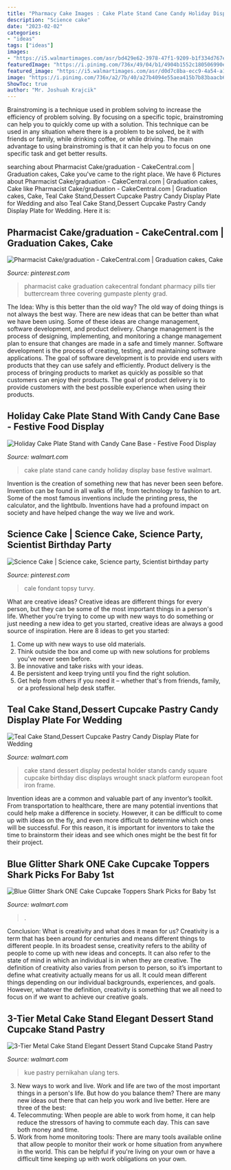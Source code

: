 ```yaml
---
title: "Pharmacy Cake Images : Cake Plate Stand Cane Candy Holiday Display Base Festive Walmart"
description: "Science cake"
date: "2023-02-02"
categories:
- "ideas"
tags: ["ideas"]
images:
- "https://i5.walmartimages.com/asr/bd429e62-3978-47f1-9209-b1f334d767ea.3e32584062605e1fcaa77ca808354358.jpeg"
featuredImage: "https://i.pinimg.com/736x/49/04/b1/4904b1552c180506990e034f8c14afef.jpg"
featured_image: "https://i5.walmartimages.com/asr/d0d7c8ba-ecc9-4a54-a15a-b06e30f226b1.61823600742d0903c6a7b8e8988b3dcb.jpeg"
image: "https://i.pinimg.com/736x/a2/7b/40/a27b4094e55aea415b7b83baacb68440.jpg"
ShowToc: true
author: "Mr. Joshuah Krajcik"
---
```



Brainstroming is a technique used in problem solving to increase the efficiency of problem solving. By focusing on a specific topic, brainstroming can help you to quickly come up with a solution. This technique can be used in any situation where there is a problem to be solved, be it with friends or family, while drinking coffee, or while driving. The main advantage to using brainstroming is that it can help you to focus on one specific task and get better results.

	

		
searching about Pharmacist Cake/graduation - CakeCentral.com | Graduation cakes, Cake you've came to the right place. We have 6 Pictures about Pharmacist Cake/graduation - CakeCentral.com | Graduation cakes, Cake like Pharmacist Cake/graduation - CakeCentral.com | Graduation cakes, Cake, Teal Cake Stand,Dessert Cupcake Pastry Candy Display Plate for Wedding and also Teal Cake Stand,Dessert Cupcake Pastry Candy Display Plate for Wedding. Here it is:
		
    
## Pharmacist Cake/graduation - CakeCentral.com | Graduation Cakes, Cake

<img loading=lazy src="https://i.pinimg.com/736x/a2/7b/40/a27b4094e55aea415b7b83baacb68440.jpg" onerror="this.onerror=null;this.src='https://tse1.mm.bing.net/th?id=OIP.r5hSctUxgL_fCG1bIX-00wHaNJ&amp;pid=15.1';" alt="Pharmacist Cake/graduation - CakeCentral.com | Graduation cakes, Cake">

_Source: pinterest.com_

>pharmacist cake graduation cakecentral fondant pharmacy pills tier buttercream three covering gumpaste plenty grad. 

	

The Idea: Why is this better than the old way?
The old way of doing things is not always the best way. There are new ideas that can be better than what we have been using. Some of these ideas are change management, software development, and product delivery. Change management is the process of designing, implementing, and monitoring a change management plan to ensure that changes are made in a safe and timely manner. Software development is the process of creating, testing, and maintaining software applications. The goal of software development is to provide end users with products that they can use safely and efficiently. Product delivery is the process of bringing products to market as quickly as possible so that customers can enjoy their products. The goal of product delivery is to provide customers with the best possible experience when using their products.

    
## Holiday Cake Plate Stand With Candy Cane Base - Festive Food Display

<img loading=lazy src="https://i5.walmartimages.com/asr/bd429e62-3978-47f1-9209-b1f334d767ea.3e32584062605e1fcaa77ca808354358.jpeg" onerror="this.onerror=null;this.src='https://tse2.mm.bing.net/th?id=OIP.Eblhy_yS9Ko8GGI4yVdQngHaHa&amp;pid=15.1';" alt="Holiday Cake Plate Stand with Candy Cane Base - Festive Food Display">

_Source: walmart.com_

>cake plate stand cane candy holiday display base festive walmart. 

	

Invention is the creation of something new that has never been seen before. Invention can be found in all walks of life, from technology to fashion to art. Some of the most famous inventions include the printing press, the calculator, and the lightbulb. Inventions have had a profound impact on society and have helped change the way we live and work.

    
## Science Cake | Science Cake, Science Party, Scientist Birthday Party

<img loading=lazy src="https://i.pinimg.com/736x/49/04/b1/4904b1552c180506990e034f8c14afef.jpg" onerror="this.onerror=null;this.src='https://tse1.mm.bing.net/th?id=OIP.mnjdzjUQN2RQNm_45u35DQHaHJ&amp;pid=15.1';" alt="Science Cake | Science cake, Science party, Scientist birthday party">

_Source: pinterest.com_

>cale fondant topsy turvy. 

	

What are creative ideas?
Creative ideas are different things for every person, but they can be some of the most important things in a person's life. Whether you're trying to come up with new ways to do something or just needing a new idea to get you started, creative ideas are always a good source of inspiration. Here are 8 ideas to get you started: 
1. Come up with new ways to use old materials.
2. Think outside the box and come up with new solutions for problems you've never seen before.
3. Be innovative and take risks with your ideas.
4. Be persistent and keep trying until you find the right solution. 
5. Get help from others if you need it – whether that's from friends, family, or a professional help desk staffer. 

    
## Teal Cake Stand,Dessert Cupcake Pastry Candy Display Plate For Wedding

<img loading=lazy src="https://i5.walmartimages.com/asr/2dc90dfa-e199-4ca3-b958-7c0269f9a109_1.05e360aa4ae2619483ac51de595794b2.jpeg" onerror="this.onerror=null;this.src='https://tse4.mm.bing.net/th?id=OIP.K3dBhFNpHRcY5XjLnVd23AHaHa&amp;pid=15.1';" alt="Teal Cake Stand,Dessert Cupcake Pastry Candy Display Plate for Wedding">

_Source: walmart.com_

>cake stand dessert display pedestal holder stands candy square cupcake birthday disc displays wrought snack platform european foot iron frame. 

	

Invention ideas are a common and valuable part of any inventor’s toolkit. From transportation to healthcare, there are many potential inventions that could help make a difference in society. However, it can be difficult to come up with ideas on the fly, and even more difficult to determine which ones will be successful. For this reason, it is important for inventors to take the time to brainstorm their ideas and see which ones might be the best fit for their project.

    
## Blue Glitter Shark ONE Cake Cupcake Toppers Shark Picks For Baby 1st

<img loading=lazy src="https://i5.walmartimages.com/asr/d0d7c8ba-ecc9-4a54-a15a-b06e30f226b1.61823600742d0903c6a7b8e8988b3dcb.jpeg" onerror="this.onerror=null;this.src='https://tse1.mm.bing.net/th?id=OIP.f2gDAQ-Z9cKYesoXDS6qjwHaFu&amp;pid=15.1';" alt="Blue Glitter Shark ONE Cake Cupcake Toppers Shark Picks for Baby 1st">

_Source: walmart.com_

>. 

	

Conclusion: What is creativity and what does it mean for us?
Creativity is a term that has been around for centuries and means different things to different people. In its broadest sense, creativity refers to the ability of people to come up with new ideas and concepts. It can also refer to the state of mind in which an individual is in when they are creative. The definition of creativity also varies from person to person, so it’s important to define what creativity actually means for us all. It could mean different things depending on our individual backgrounds, experiences, and goals. However, whatever the definition, creativity is something that we all need to focus on if we want to achieve our creative goals.

    
## 3-Tier Metal Cake Stand Elegant Dessert Stand Cupcake Stand Pastry

<img loading=lazy src="https://i5.walmartimages.com/asr/3e276adf-6e80-4419-9753-be2c65311fa2.9612df5eb9878dd7fac84c429f6fa327.jpeg" onerror="this.onerror=null;this.src='https://tse1.mm.bing.net/th?id=OIP.X-aWF9OxL7cq_IXuVCmGnQHaHa&amp;pid=15.1';" alt="3-Tier Metal Cake Stand Elegant Dessert Stand Cupcake Stand Pastry">

_Source: walmart.com_

>kue pastry pernikahan ulang ters. 

	

3. New ways to work and live.
Work and life are two of the most important things in a person's life. But how do you balance them? There are many new ideas out there that can help you work and live better. Here are three of the best: 
1. Telecommuting: When people are able to work from home, it can help reduce the stressors of having to commute each day. This can save both money and time. 
2. Work from home monitoring tools: There are many tools available online that allow people to monitor their work or home situation from anywhere in the world. This can be helpful if you're living on your own or have a difficult time keeping up with work obligations on your own. 

